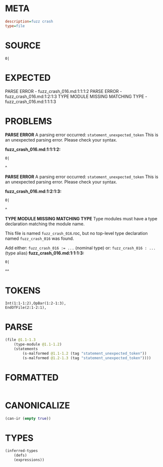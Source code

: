 # META
~~~ini
description=fuzz crash
type=file
~~~
# SOURCE
~~~roc
0|
~~~
# EXPECTED
PARSE ERROR - fuzz_crash_016.md:1:1:1:2
PARSE ERROR - fuzz_crash_016.md:1:2:1:3
TYPE MODULE MISSING MATCHING TYPE - fuzz_crash_016.md:1:1:1:3
# PROBLEMS
**PARSE ERROR**
A parsing error occurred: `statement_unexpected_token`
This is an unexpected parsing error. Please check your syntax.

**fuzz_crash_016.md:1:1:1:2:**
```roc
0|
```
^


**PARSE ERROR**
A parsing error occurred: `statement_unexpected_token`
This is an unexpected parsing error. Please check your syntax.

**fuzz_crash_016.md:1:2:1:3:**
```roc
0|
```
 ^


**TYPE MODULE MISSING MATCHING TYPE**
Type modules must have a type declaration matching the module name.

This file is named `fuzz_crash_016`.roc, but no top-level type declaration named `fuzz_crash_016` was found.

Add either:
`fuzz_crash_016 := ...` (nominal type)
or:
`fuzz_crash_016 : ...` (type alias)
**fuzz_crash_016.md:1:1:1:3:**
```roc
0|
```
^^


# TOKENS
~~~zig
Int(1:1-1:2),OpBar(1:2-1:3),
EndOfFile(2:1-2:1),
~~~
# PARSE
~~~clojure
(file @1.1-1.3
	(type-module @1.1-1.2)
	(statements
		(s-malformed @1.1-1.2 (tag "statement_unexpected_token"))
		(s-malformed @1.2-1.3 (tag "statement_unexpected_token"))))
~~~
# FORMATTED
~~~roc
~~~
# CANONICALIZE
~~~clojure
(can-ir (empty true))
~~~
# TYPES
~~~clojure
(inferred-types
	(defs)
	(expressions))
~~~
